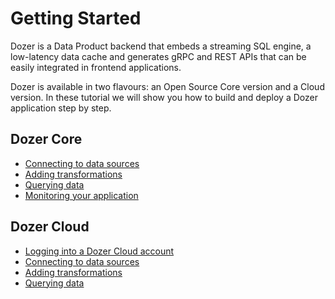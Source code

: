 # Getting Started

Dozer is a Data Product backend that embeds a streaming SQL engine, a low-latency data cache and generates gRPC and REST APIs that can be easily integrated in frontend applications.

Dozer is available in two flavours: an Open Source Core version and a Cloud version. In these tutorial we will show you how to build and deploy a Dozer application step by step.

## Dozer Core

- [Connecting to data sources](getting_started/core/connecting-to-sources)
- [Adding transformations](getting_started/core/adding-transformations)
- [Querying data](getting_started/core/querying-data)
- [Monitoring your application](getting_started/core/monitoring-your-application)

## Dozer Cloud

- [Logging into a Dozer Cloud account](getting_started/cloud/logging-into-cloud)
- [Connecting to data sources](getting_started/cloud/connecting-to-sources)
- [Adding transformations](getting_started/cloud/adding-transformations)
- [Querying data](getting_started/cloud/querying-data)

